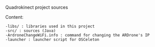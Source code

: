Quadrokinect project sources

Content:

	-libs/ : libraries used in this project
	-src/ : sources (Java)
	-ArdroneChangeWiFi.info : command for changing the ARDrone's IP
	-launcher : launcher script for OSCeleton
